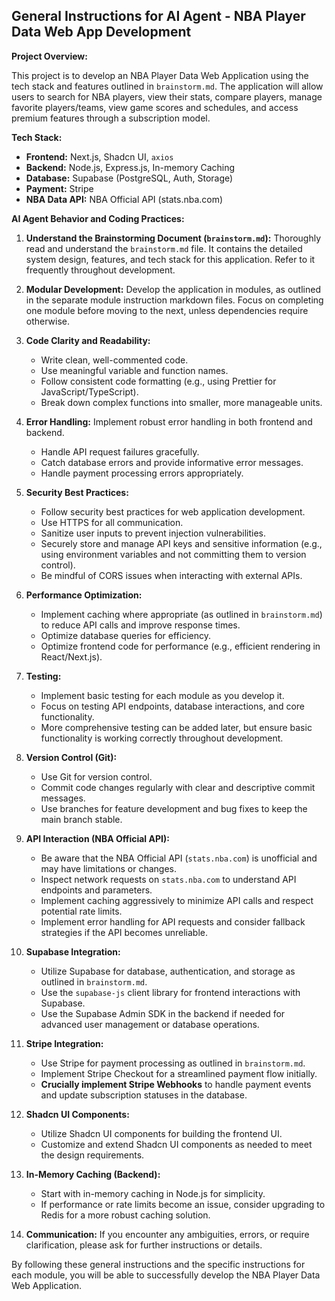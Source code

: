 ## General Instructions for AI Agent - NBA Player Data Web App Development

**Project Overview:**

This project is to develop an NBA Player Data Web Application using the tech stack and features outlined in `brainstorm.md`.  The application will allow users to search for NBA players, view their stats, compare players, manage favorite players/teams, view game scores and schedules, and access premium features through a subscription model.

**Tech Stack:**

*   **Frontend:** Next.js, Shadcn UI, `axios`
*   **Backend:** Node.js, Express.js, In-memory Caching
*   **Database:** Supabase (PostgreSQL, Auth, Storage)
*   **Payment:** Stripe
*   **NBA Data API:** NBA Official API (stats.nba.com)

**AI Agent Behavior and Coding Practices:**

1.  **Understand the Brainstorming Document (`brainstorm.md`):**  Thoroughly read and understand the `brainstorm.md` file. It contains the detailed system design, features, and tech stack for this application. Refer to it frequently throughout development.

2.  **Modular Development:** Develop the application in modules, as outlined in the separate module instruction markdown files. Focus on completing one module before moving to the next, unless dependencies require otherwise.

3.  **Code Clarity and Readability:**
    *   Write clean, well-commented code.
    *   Use meaningful variable and function names.
    *   Follow consistent code formatting (e.g., using Prettier for JavaScript/TypeScript).
    *   Break down complex functions into smaller, more manageable units.

4.  **Error Handling:** Implement robust error handling in both frontend and backend.
    *   Handle API request failures gracefully.
    *   Catch database errors and provide informative error messages.
    *   Handle payment processing errors appropriately.

5.  **Security Best Practices:**
    *   Follow security best practices for web application development.
    *   Use HTTPS for all communication.
    *   Sanitize user inputs to prevent injection vulnerabilities.
    *   Securely store and manage API keys and sensitive information (e.g., using environment variables and not committing them to version control).
    *   Be mindful of CORS issues when interacting with external APIs.

6.  **Performance Optimization:**
    *   Implement caching where appropriate (as outlined in `brainstorm.md`) to reduce API calls and improve response times.
    *   Optimize database queries for efficiency.
    *   Optimize frontend code for performance (e.g., efficient rendering in React/Next.js).

7.  **Testing:**
    *   Implement basic testing for each module as you develop it.
    *   Focus on testing API endpoints, database interactions, and core functionality.
    *   More comprehensive testing can be added later, but ensure basic functionality is working correctly throughout development.

8.  **Version Control (Git):**
    *   Use Git for version control.
    *   Commit code changes regularly with clear and descriptive commit messages.
    *   Use branches for feature development and bug fixes to keep the main branch stable.

9.  **API Interaction (NBA Official API):**
    *   Be aware that the NBA Official API (`stats.nba.com`) is unofficial and may have limitations or changes.
    *   Inspect network requests on `stats.nba.com` to understand API endpoints and parameters.
    *   Implement caching aggressively to minimize API calls and respect potential rate limits.
    *   Implement error handling for API requests and consider fallback strategies if the API becomes unreliable.

10. **Supabase Integration:**
    *   Utilize Supabase for database, authentication, and storage as outlined in `brainstorm.md`.
    *   Use the `supabase-js` client library for frontend interactions with Supabase.
    *   Use the Supabase Admin SDK in the backend if needed for advanced user management or database operations.

11. **Stripe Integration:**
    *   Use Stripe for payment processing as outlined in `brainstorm.md`.
    *   Implement Stripe Checkout for a streamlined payment flow initially.
    *   **Crucially implement Stripe Webhooks** to handle payment events and update subscription statuses in the database.

12. **Shadcn UI Components:**
    *   Utilize Shadcn UI components for building the frontend UI.
    *   Customize and extend Shadcn UI components as needed to meet the design requirements.

13. **In-Memory Caching (Backend):**
    *   Start with in-memory caching in Node.js for simplicity.
    *   If performance or rate limits become an issue, consider upgrading to Redis for a more robust caching solution.

14. **Communication:** If you encounter any ambiguities, errors, or require clarification, please ask for further instructions or details.

By following these general instructions and the specific instructions for each module, you will be able to successfully develop the NBA Player Data Web Application.